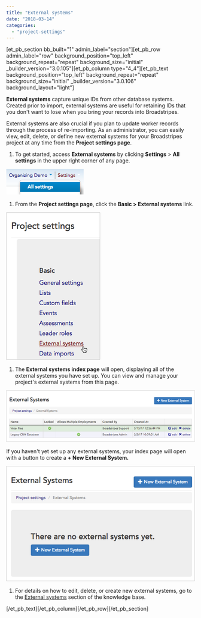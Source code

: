 ```yaml
---
title: "External systems"
date: "2018-03-14"
categories: 
  - "project-settings"
---
```


\[et\_pb\_section bb\_built="1" admin\_label="section"\]\[et\_pb\_row admin\_label="row" background\_position="top\_left" background\_repeat="repeat" background\_size="initial" \_builder\_version="3.0.105"\]\[et\_pb\_column type="4\_4"\]\[et\_pb\_text background\_position="top\_left" background\_repeat="repeat" background\_size="initial" \_builder\_version="3.0.106" background\_layout="light"\]

**External systems** capture unique IDs from other database systems. Created prior to import, external systems are useful for retaining IDs that you don't want to lose when you bring your records into Broadstripes.

External systems are also crucial if you plan to update worker records through the process of re-importing. As an administrator, you can easily view, edit, delete, or define new external systems for your Broadstripes project at any time from the **Project settings page**.

1. To get started, access **External systems** by clicking **Settings** > **All settings** in the upper right corner of any page.

[![](images/d1b9a10-settingsallsettings.png)](https://help.broadstripes.com/wp-content/uploads/2018/03/d1b9a10-settingsallsettings.png)

1. From the **Project settings page**, click the **Basic > External systems** link.

[![](images/116d9a4-SettingsProjSettingExtSysLink.png)](https://help.broadstripes.com/wp-content/uploads/2018/03/116d9a4-SettingsProjSettingExtSysLink.png)

1. The **External systems index page** will open, displaying all of the external systems you have set up. You can view and manage your project's external systems from this page.

[![](images/ceee5f8-SettingsProjSettingExtSysIndex.png)](https://help.broadstripes.com/wp-content/uploads/2018/03/ceee5f8-SettingsProjSettingExtSysIndex.png)

If you haven't yet set up any external systems, your index page will open with a button to create a **\+ New External System.**

[![](images/ff6f54e-SettingsProjSettingExtSysNoIndex.png)](https://help.broadstripes.com/wp-content/uploads/2018/03/ff6f54e-SettingsProjSettingExtSysNoIndex.png)

1. For details on how to edit, delete, or create new external systems, go to the [External systems](https://help.broadstripes.com/help-articles/admin-tools/data-tools-admin/external-systems/) section of the knowledge base.

\[/et\_pb\_text\]\[/et\_pb\_column\]\[/et\_pb\_row\]\[/et\_pb\_section\]
